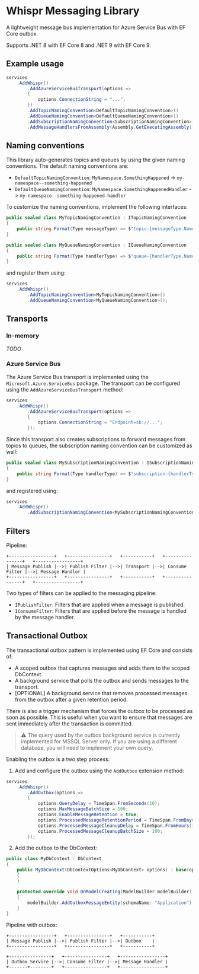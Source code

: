 # Whispr Messaging Library

A lightweight message bus implementation for Azure Service Bus with EF Core outbox.

Supports .NET 8 with EF Core 8 and .NET 9 with EF Core 9.

## Example usage

```csharp
services
    .AddWhispr()
        .AddAzureServiceBusTransport(options =>
        {
            options.ConnectionString = "...";
        })
        .AddTopicNamingConvention<DefaultTopicNamingConvention>()
        .AddQueueNamingConvention<DefaultQueueNamingConvention>()
        .AddSubscriptionNamingConvention<SubscriptionNamingConvention>()
        .AddMessageHandlersFromAssembly(Assembly.GetExecutingAssembly());
```

## Naming conventions

This library auto-generates topics and queues by using the given naming conventions. The default naming conventions are:

- `DefaultTopicNamingConvention`: `MyNamespace.SomethingHappened` -> `my-namespace--something-happened`
- `DefaultQueueNamingConvention`: `MyNamespace.SomethingHappenedHandler` -> `my-namespace--something-happened-handler`

To customize the naming conventions, implement the following interfaces:

```csharp
public sealed class MyTopicNamingConvention : ITopicNamingConvention
{
    public string Format(Type messageType) => $"topic-{messageType.Name}";
}
```

```csharp
public sealed class MyQueueNamingConvention : IQueueNamingConvention
{
    public string Format(Type handlerType) => $"queue-{handlerType.Name}";
}
```

and register them using:

```csharp
services
    .AddWhispr()
        .AddTopicNamingConvention<MyTopicNamingConvention>()
        .AddQueueNamingConvention<MyQueueNamingConvention>();
```

## Transports

### In-memory

_TODO_

### Azure Service Bus

The Azure Service Bus transport is implemented using the `Microsoft.Azure.ServiceBus` package. The transport can be configured using the `AddAzureServiceBusTransport` method:

```csharp
services
    .AddWhispr()
        .AddAzureServiceBusTransport(options =>
        {
            options.ConnectionString = "Endpoint=sb://...";
        });
```

Since this transport also creates subscriptions to forward messages from topics to queues, the subscription naming convention can be customized as well:

```csharp
public sealed class MySubscriptionNamingConvention : ISubscriptionNamingConvention
{
    public string Format(Type handlerType) => $"subscription-{handlerType.Name}";
}
```

and registered using:

```csharp
services
    .AddWhispr()
        .AddSubscriptionNamingConvention<MySubscriptionNamingConvention>();
```

## Filters

Pipeline:

```plaintext
+-----------------+   +----------------+   +-----------+   +----------------+   +-----------------+
| Message Publish |-->| Publish Filter |-->| Transport |-->| Consume Filter |-->| Message Handler |
+-----------------+   +----------------+   +-----------+   +----------------+   +-----------------+
```

Two types of filters can be applied to the messaging pipeline:

- `IPublishFilter`: Filters that are applied when a message is published.
- `IConsumeFilter`: Filters that are applied before the message is handled by the message handler.

## Transactional Outbox

The transactional outbox pattern is implemented using EF Core and consists of:

- A scoped outbox that captures messages and adds them to the scoped DbContext.
- A background service that polls the outbox and sends messages to the transport.
- [OPTIONAL] A background service that removes processed messages from the outbox after a given retention period.

There is also a trigger mechanism that forces the outbox to be processed as soon as possible. This is useful when you want to ensure that messages are sent immediately after the transaction is committed.

> ⚠️ The query used by the outbox background service is currently implemented for MSSQL Server only. If you are using a different database, you will need to implement your own query.

Enabling the outbox is a two step process:

1. Add and configure the outbox using the `AddOutbox` extension method:

```csharp
services
    .AddWhispr()
        .AddOutbox(options =>
        {
            options.QueryDelay = TimeSpan.FromSeconds(10);
            options.MaxMessageBatchSize = 100;
            options.EnableMessageRetention = true;
            options.ProcessedMessageRetentionPeriod = TimeSpan.FromDays(1);
            options.ProcessedMessageCleanupDelay = TimeSpan.FromHours(1);
            options.ProcessedMessageCleanupBatchSize = 100;
        });
```

2. Add the outbox to the DbContext:

```csharp
public class MyDbContext : DbContext
{
    public MyDbContext(DbContextOptions<MyDbContext> options) : base(options)
    {
    }

    protected override void OnModelCreating(ModelBuilder modelBuilder)
    {
        modelBuilder.AddOutboxMessageEntity(schemaName: "Application");
    }
}
```

Pipeline with outbox:

```plaintext
+-----------------+   +----------------+   +-----------+
| Message Publish |-->| Publish Filter |-->| Outbox    |
+-----------------+   +----------------+   +-----------+

+----------------+   +----------------+   +-----------------+
| Outbox Service |-->| Consume Filter |-->| Message Handler |
+-------+--------+   +----------------+   +-----------------+
```
